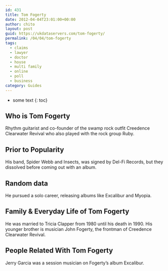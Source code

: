 ```yaml
---
id: 431
title: Tom Fogerty
date: 2012-04-04T23:01:00+00:00
author: chito
layout: post
guid: https://ukdataservers.com/tom-fogerty/
permalink: /04/04/tom-fogerty
tags:
  - claims
  - lawyer
  - doctor
  - house
  - multi family
  - online
  - poll
  - business
category: Guides
---
```


* some text
{: toc}


## Who is  Tom Fogerty
                  
                  
                  
Rhythm guitarist and co-founder of the swamp rock outfit Creedence Clearwater Revival who also played with the rock group Ruby.
                  
                
                
                
## Prior to Popularity 
                  
                  
                  
His band, Spider Webb and Insects, was signed by Del-Fi Records, but they dissolved before coming out with an album.
                  
                
                
                
## Random data 
                  
                  
                  
He pursued a solo career, releasing albums like Excalibur and Myopia.
                  
                
                
                
## Family & Everyday Life of Tom Fogerty
                  
                  
                  
He was married to Tricia Clapper from 1980 until his death in 1990. His younger brother is musician John Fogerty, the frontman of Creedence Clearwater Revival.
                  
                
                
                
## People Related With  Tom Fogerty
                  
                  
                  
Jerry Garcia was a session musician on Fogerty&#8217;s album Excalibur.
                  
                
              
            
          
          
          
    
    
  
